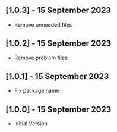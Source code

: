 ## [1.0.3] - 15 September 2023
 - Remove unneeded files

## [1.0.2] - 15 September 2023
 - Remove problem files

## [1.0.1] - 15 September 2023
 - Fix package name

## [1.0.0] - 15 September 2023
 - Initial Version
